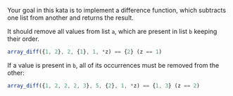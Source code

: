 Your goal in this kata is to implement a difference function, which subtracts one list from another and returns the result.

It should remove all values from list `a`, which are present in list `b` keeping their order.

```ts
array_diff({1, 2}, 2, {1}, 1, *z) == {2} (z == 1)
```

If a value is present in `b`, all of its occurrences must be removed from the other:

```ts
array_diff({1, 2, 2, 2, 3}, 5, {2}, 1, *z) == {1, 3} (z == 2)
```
